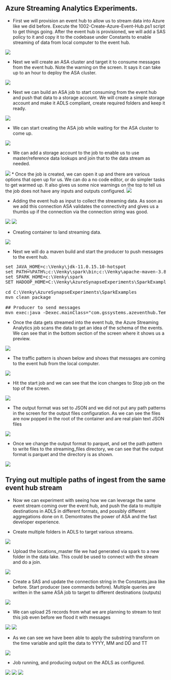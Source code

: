 ## Azure Streaming Analytics Experiments.

* First we will provision an event hub to allow us to stream data into Azure like we did before. Execute the 1002-Create-Azure-Event-Hub.ps1 script to get things going. After the event hub is provisioned, we will add a SAS policy to it and copy it to the codebase under Constants to enable streaming of data from local computer to the event hub.

<img src="./images/asa_001.png" />

* Next we will create an ASA cluster and target it to consume messages from the event hub. Note the warning on the screen. It says it can take up to an hour to deploy the ASA cluster. 

<img src="./images/asa_002.png" />

* Next we can build an ASA job to start consuming from the event hub and push that data to a storage account. We will create a simple storage account and make it ADLS compliant, create required folders and keep it ready. 

<img src="./images/asa_003.png" />

* We can start creating the ASA job while waiting for the ASA cluster to come up. 

<img src="./images/asa_004.png" />

* We can add a storage account to the job to enable us to use master/reference data lookups and join that to the data stream as needed.

<img src="./images/asa_005.png" />
* Once the job is created, we can open it up and there are various options that open up for us. We can do a no code editor, or do simpler tasks to get warmed up. It also gives us some nice warnings on the top to tell us the job does not have any inputs and outputs configured. 

<img src="./images/asa_006.png" />

* Adding the event hub as input to collect the streaming data. As soon as we add this connection ASA validates the connectivity and gives us a thumbs up if the connection via the connection string was good.

<img src="./images/asa_007.png" />

<img src="./images/asa_008.png" />

* Creating container to land streaming data.
<img src="./images/asa_010.png" />

* Next we will do a maven build and start the producer to push messages to the event hub. 

<pre>
set JAVA_HOME=c:\Venky\jdk-11.0.15.10-hotspot
set PATH=%PATH%;c:\Venky\spark\bin;c:\Venky\apache-maven-3.8.6\bin
set SPARK_HOME=c:\Venky\spark
SET HADOOP_HOME=C:\Venky\AzureSynapseExperiments\SparkExamples

cd C:\Venky\AzureSynapseExperiments\SparkExamples
mvn clean package

## Producer to send messages 
mvn exec:java -Dexec.mainClass="com.gssystems.azeventhub.TemperaturesProducer" -Dexec.args="C:\Venky\DP-203\AzureSynapseExperiments\datafiles\streaming\output\part-00000-2fa6257f-a51c-41e6-9572-630bf2a22bfd-c000.json C:\Venky\DP-203\AzureSynapseExperiments\datafiles\streaming\location_master\part-00000-9ce98557-48be-4823-bfb3-a0764b296729-c000.json"
</pre>

* Once the data gets streamed into the event hub, the Azure Streaming Analytics job scans the data to get an idea of the schema of the events. We can see that in the bottom section of the screen where it shows us a preview. 

<img src="./images/asa_011.png" />

* The traffic pattern is shown below and shows that messages are coming to the event hub from the local computer.

<img src="./images/asa_012.png" />

* Hit the start job and we can see that the icon changes to Stop job on the top of the screen. 

<img src="./images/asa_013.png" />

* The output format was set to JSON and we did not put any path patterns in the screen for the output files configuration. As we can see the files are now popped in the root of the container and are real plain text JSON files

<img src="./images/asa_014.png" />

* Once we change the output format to parquet, and set the path pattern to write files to the streaming_files directory, we can see that the output format is parquet and the directory is as shown.

<img src="./images/asa_015.png" />

## Trying out multiple paths of ingest from the same event hub stream

* Now we can experiment with seeing how we can leverage the same event stream coming over the event hub, and push the data to multiple destinations in ADLS in different formats, and possibly different aggregations done on it. Demontrates the power of ASA and the fast developer experience.

* Create multiple folders in ADLS to target various streams.

<img src="./images/asa_016.png" />

* Upload the locations_master file we had generated via spark to a new folder in the data lake. This could be used to connect with the stream and do a join. 

<img src="./images/asa_017.png" />

* Create a SAS and update the connection string in the Constants.java like before. Start producer (see commands before). Multiple queries are written in the same ASA job to target to different destinations (outputs)

<img src="./images/asa_018.png" />

* We can upload 25 records from what we are planning to stream to test this job even before we flood it with messages 

<img src="./images/asa_019.png" />

<img src="./images/asa_020.png" />

* As we can see we have been able to apply the substring transform on the time variable and split the data to YYYY, MM and DD and TT

<img src="./images/asa_020.png" />

* Job running, and producing output on the ADLS as configured. 

<img src="./images/asa_021.png" />

<img src="./images/asa_022.png" />

<img src="./images/asa_023.png" />
